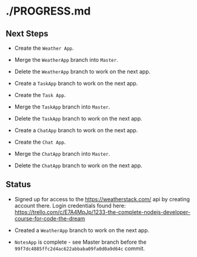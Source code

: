# ./PROGRESS.md

## Next Steps

* Create the `Weather App`.
* Merge the `WeatherApp` branch into `Master`.
* Delete the `WeatherApp` branch to work on the next app.

* Create a `TaskApp` branch to work on the next app.
* Create the `Task App`.
* Merge the `TaskApp` branch into `Master`.
* Delete the `TaskApp` branch to work on the next app.

* Create a `ChatApp` branch to work on the next app.
* Create the `Chat App`.
* Merge the `ChatApp` branch into `Master`.
* Delete the `ChatApp` branch to work on the next app.



## Status

* Signed up for access to the https://weatherstack.com/ api by creating account there. Login credentials found here:
https://trello.com/c/E7A4MpJp/1233-the-complete-nodejs-developer-course-for-code-the-dream

* Created a `WeatherApp` branch to work on the next app.

* `NotesApp` is complete - see Master branch before the `99f7dc4885ffc2d4ac622abbaba09fa0d0a9d64c` commit.